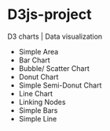 # D3js-project
D3 charts | Data visualization
* Simple Area
* Bar Chart
* Bubble/ Scatter Chart
* Donut Chart
* Simple Semi-Donut Chart
* Line Chart 
* Linking Nodes
* Simple Bars
* Simple Line